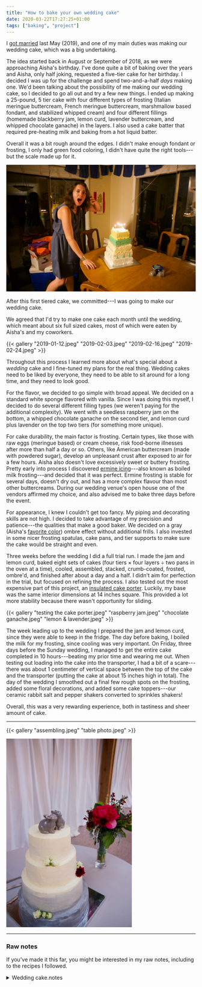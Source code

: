 ```yaml
---
title: "How to bake your own wedding cake"
date: 2020-03-22T17:27:25+01:00
tags: ["baking", "project"]
---
```


I [got married](http://localhost:1313/posts/wedding-website/) last May (2019), and one of my main duties was making our wedding cake, which was a big undertaking.

The idea started back in August or September of 2018, as we were approaching Aisha's birthday. I've done quite a bit of baking over the years and Aisha, only half joking, requested a five-tier cake for her birthday. I decided I was up for the challenge and spend two-and-a-half _days_ making one. We'd been talking about the possibility of me making our wedding cake, so I decided to go all out and try a few new things. I ended up making a 25-pound, 5 tier cake with four different types of frosting (Italian meringue buttercream, French meringue buttercream, marshmallow based fondant, and stabilized whipped cream) and four different fillings (homemade blackberry jam, lemon curd, lavender buttercream, and whipped chocolate ganache) in the layers. I also used a cake batter that required pre-heating milk and baking from a hot liquid batter.

Overall it was a bit rough around the edges. I didn't make enough fondant or frosting, I only had green food coloring, I didn't have quite the right tools---but the scale made up for it. 

![Aisha's reaction was priceless](aisha_reaction.jpeg)

After this first tiered cake, we committed---I was going to make our wedding cake.

We agreed that I'd try to make one cake each month until the wedding, which meant about six full sized cakes, most of which were eaten by Aisha's and my coworkers.

{{< gallery "2019-01-12.jpeg" "2019-02-03.jpeg" "2019-02-16.jpeg" "2019-02-24.jpeg" >}}

Throughout this process I learned more about what's special about a _wedding_ cake and I fine-tuned my plans for the real thing. Wedding cakes need to be liked by everyone, they need to be able to sit around for a long time, and they need to look good.

For the flavor, we decided to go simple with broad appeal. We decided on a standard white sponge flavored with vanilla. Since I was doing this myself, I decided to do several different filling types (we weren't paying for the additional complexity). We went with a seedless raspberry jam on the bottom, a whipped chocolate ganache on the second tier, and lemon curd plus lavender on the top two tiers (for something more unique).

For cake durability, the main factor is frosting. Certain types, like those with raw eggs (meringue based) or cream cheese, risk food-borne illnesses after more than half a day or so. Others, like American buttercream (made with powdered sugar), develop an unpleasant crust after exposed to air for a few hours. Aisha also doesn't love excessively sweet or buttery frosting. Pretty early into process I discovered [ermine icing](https://cooking.nytimes.com/recipes/1016330-ermine-icing)---also known as boiled milk frosting---and decided that it was perfect. Ermine frosting is stable for several days, doesn't dry out, and has a more complex flavour than most other buttercreams. During our wedding venue's open house one of the vendors affirmed my choice, and also advised me to bake three days before the event.

For appearance, I knew I couldn't get too fancy. My piping and decorating skills are not high. I decided to take advantage of my precision and patience---the qualities that make a good baker. We decided on a gray (Aisha's [favorite color](https://genius.com/11503998)) ombre effect without additional frills. I also invested in some nicer frosting spatulas, cake pans, and tier supports to make sure the cake would be straight and even.

Three weeks before the wedding I did a full trial run. I made the jam and lemon curd, baked eight sets of cakes (four tiers × four layers ÷ two pans in the oven at a time), cooled, assembled, stacked, crumb-coated, frosted, ombre'd, and finished after about a day and a half. I didn't aim for perfection in the trial, but focused on refining the process. I also tested out the most expensive part of this project, an [insulated cake porter](https://www.amazon.com/gp/product/B00WQUOTN6/ref=ppx_yo_dt_b_search_asin_title?ie=UTF8&psc=1). Luckily, my base was the same interior dimensions at 14 inches square. This provided a lot more stability because there wasn't opportunity for sliding.

{{< gallery "testing the cake porter.jpeg" "raspberry jam.jpeg" "chocolate ganache.jpeg" "lemon & lavender.jpeg" >}}

The week leading up to the wedding I prepared the jam and lemon curd, since they were able to keep in the fridge. The day before baking, I boiled the milk for my frosting, since cooling was very important. On Friday, three days before the Sunday wedding, I managed to get the entire cake completed in 10 hours---beating my prior time and wearing me out. When testing out loading into the cake into the transporter, I had a bit of a scare---there was about 1 centimeter of vertical space between the top of the cake and the transporter (putting the cake at about 15 inches high in total).
The day of the wedding I smoothed out a final few rough spots on the frosting, added some floral decorations, and added some cake toppers---our ceramic rabbit salt and pepper shakers converted to sprinkles shakers!

Overall, this was a very rewarding experience, both in tastiness and sheer amount of cake.

---

{{< gallery "assembling.jpeg" "table photo.jpeg" >}}

<img src="final cake.jpeg" alt="The final product" height="500" />

---

### Raw notes

If you've made it this far, you might be interested in my raw notes, including to the recipes I followed.

<details>
<summary>Wedding cake.notes</summary>

6x raspberry jam  
Lemon curd, set more  
Make curd and jam ahead of time (Monday or Wednesday)  
Boil milk day before (Thursday)  
Pre cool carrier  
Dowels in each layer (remember the middle!)  
Make sure layers aren’t too high  

#### Ingredients

##### Cake layers (recipe in magazine)
- 36 eggs
- 6 cups milk
- 2 tablespoons vanilla
- 3 lbs 6 oz cake flour
    - 4+ tablespoons cornstarch
- 4 lbs 9.5 oz sugar
- .5 cup baking powder
- 2 tablespoons salt
- 9 sticks butter

##### [Ermine Frosting](https://cooking.nytimes.com/recipes/1016330-ermine-icing)
- 6 cups milk
- 2 cups less 2 tablespoons flour
- 2 tablespoons vanilla
- 6 pinches salt
- 12 sticks butter
- 6 cups sugar

##### [Lemon curd](https://www.twopeasandtheirpod.com/lemon-curd/)
- 3 eggs
- 1 cup sugar
- 1/2 cup lemon juice
- 1/2 stick butter
- 1 tablespoon lemon zest

##### [Raspberry Jam](https://www.geniuskitchen.com/recipe/raspberry-cake-filling-152347?ref=amp)
- 9 cups frozen raspberries
- 6 tablespoons cornstarch 
- 3/4 cup lemon juice (bump up to 1 cup)
- 1 1/2 cup sugar

##### [Chocolate Mousse](https://www.ricardocuisine.com/en/recipes/7472-chocolate-mousse-cake)
- 7 oz dark chocolate 
- <1 pack gelatin
- 2 tablespoons water
- 1/2 cup sugar
- 2 cups heavy cream

#### Shopping List
- [ ] 39 eggs
- [ ] 1 gallon milk
- [ ] 1 pint heavy cream
- [ ] 22 sticks butter (~6 packs)
- [ ] 5 lbs flour
- [ ] Cornstarch
- [ ] 8 lbs sugar
- [ ] 1/2 cup baking powder
- [ ] Vanilla extract
- [ ] Gelatin
- [ ] Salt
- [ ] 4 lemons
- [ ] 2.25 pounds raspberries
- [ ] 7 oz dark chocolate
- [ ] 3 oz cooking lavender
  <p><br /></p>
- [ ] Cardboard rounds
- [ ] Dowels

</details>
